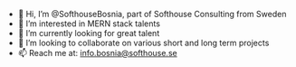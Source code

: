 - 👋 Hi, I’m @SofthouseBosnia, part of Softhouse Consulting from Sweden
- 👀 I’m interested in MERN stack talents
- 🌱 I’m currently looking for great talent
- 💞️ I’m looking to collaborate on various short and long term projects
- 📫 Reach me at: info.bosnia@softhouse.se

<!---
SofthouseBosnia/SofthouseBosnia is a ✨ special ✨ repository because its `README.md` (this file) appears on your GitHub profile.
You can click the Preview link to take a look at your changes.
--->
